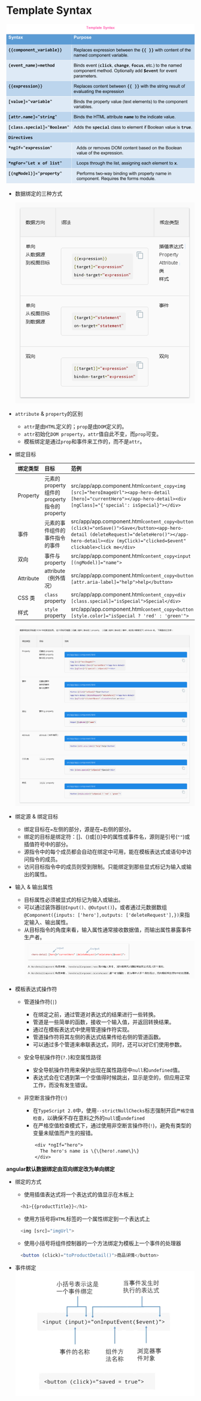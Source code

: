 # Template Syntax

![TemplateSyntax](../images/TemplateSyntax.png)
- 数据绑定的三种方式

  ![数据绑定的三种方式](../images/数据绑定的方式.png)

- `attribute` & `property`的区别
  + `attr`是由`HTML`定义的；`prop`是由`DOM`定义的。
  + `attr`初始化`DOM property`，`attr`值自此不变，而`prop`可变。
  + 模板绑定是通过`prop`和事件来工作的，而不是`attr`。

- 绑定目标

  | 绑定类型      | 目标                                   | 范例                                       |
  | --------- | ------------------------------------ | ---------------------------------------- |
  | Property  | 元素的 property组件的 property指令的 property | src/app/app.component.html`content_copy<img [src]="heroImageUrl"><app-hero-detail [hero]="currentHero"></app-hero-detail><div [ngClass]="{'special': isSpecial}"></div>` |
  | 事件        | 元素的事件组件的事件指令的事件                      | src/app/app.component.html`content_copy<button (click)="onSave()">Save</button><app-hero-detail (deleteRequest)="deleteHero()"></app-hero-detail><div (myClick)="clicked=$event" clickable>click me</div>` |
  | 双向        | 事件与 property                         | src/app/app.component.html`content_copy<input [(ngModel)]="name">` |
  | Attribute | attribute（例外情况）                      | src/app/app.component.html`content_copy<button [attr.aria-label]="help">help</button>` |
  | CSS 类     | `class` property                     | src/app/app.component.html`content_copy<div [class.special]="isSpecial">Special</div>` |
  | 样式        | `style` property                     | src/app/app.component.html`content_copy<button [style.color]="isSpecial ? 'red' : 'green'">` |

  ![数据绑定目标](../images/绑定目标.png)

- 绑定源 & 绑定目标
  + 绑定目标在`=`左侧的部分，源是在`=`右侧的部分。
  + 绑定的目标是绑定符：[]、()或[()]中的属性或事件名，源则是引号(`""`)或插值符号中的部分。
  + 源指令中的每个成员都会自动在绑定中可用，能在模板表达式或语句中访问指令的成员。
  + 访问目标指令中的成员则受到限制。只能绑定到那些显式标记为输入或输出的属性。

- 输入 & 输出属性
  + 目标属性必须被显式的标记为输入或输出。
  + 可以通过装饰器(`@Input()、@Output()`)，或者通过元数据数组`@Component({inputs: ['hero'],outputs: ['deleteRequest'],})`来指定输入、输出属性。
  + 从目标指令的角度来看，输入属性通常接收数据值，而输出属性暴露事件生产者。
    ![输入与输出属性](../images/输入与输出属性.png)


- 模板表达式操作符
  + 管道操作符(`|`)
    * 在绑定之前，通过管道对表达式的结果进行一些转换。
    * 管道是一些简单的函数，接收一个输入值，并返回转换结果。
    * 通过在模板表达式中使用管道操作符实现。
    * 管道操作符将其左侧的表达式结果传给右侧的管道函数。
    * 可以通过多个管道来串联表达式，同时，还可以对它们使用参数。
  + 安全导航操作符(`?.`)和空属性路径
    * 安全导航操作符用来保护出现在属性路径中`null`和`undefined`值。
    * 表达式会在它遇到第一个空值得时候跳出，显示是空的，但应用正常工作，而没有发生错误。

  + 非空断言操作符(`!`)
    * 在`TypeScript 2.0`中，使用`--strictNullChecks`标志强制开启`严格空值检查`，以确保不存在意料之外的`null`或`undefined`
    * 在严格空值检查模式下，通过使用非空断言操作符(`!`)，避免有类型的变量未赋值而产生的报错。
    ```
    	<div *ngIf="hero">
    	  The hero's name is \{\{hero!.name\}\}
    	</div>
    ```

**angular默认数据绑定由双向绑定改为单向绑定**
- 绑定的方式
  - 使用插值表达式将一个表达式的值显示在木板上
  ```typescript
  	<h1>{{productTitle}}</h1>
  ```

  - 使用方括号将`HTML`标签的一个属性绑定到一个表达式上
  ```typescript
  	<img [src]="imgUrl">
  ```

  - 使用小括号将组件控制器的一个方法绑定为模板上一个事件的处理器
  ```typescript
  	<button (click)="toProductDetail()">商品详情</button>
  ```

- 事件绑定
  ![事件绑定](../images/事件绑定.png)